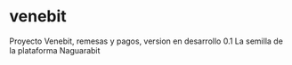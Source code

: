 # venebit
Proyecto Venebit, remesas y pagos, version en desarrollo 0.1
La semilla de la plataforma Naguarabit
